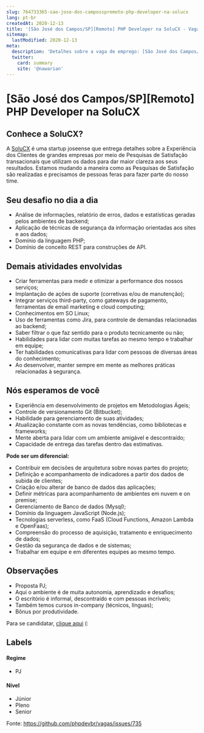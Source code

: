 ```yaml
---
slug: 764733365-sao-jose-dos-camposspremoto-php-developer-na-solucx
lang: pt-br
createdAt: 2020-12-13
title: '[São José dos Campos/SP][Remoto] PHP Developer na SoluCX - Vaga de Emprego'
sitemap:
  lastModified: 2020-12-13
meta:
  description: 'Detalhes sobre a vaga de emprego: [São José dos Campos/SP][Remoto] PHP Developer na SoluCX'
  twitter:
    card: summary
    site: '@nawarian'
---
```


# [São José dos Campos/SP][Remoto] PHP Developer na SoluCX

<!--
==================================================
POR FAVOR, SÓ POSTE SE A VAGA FOR PARA DESENVOLVEDOR(A) PHP!

Não faça distinção de gênero no titulo da vaga.

Use: "PHP Developer" ao invés de "Desenvolvedor PHP" \o/

Exemplo: `[São Paulo/SP] PHP Developer na Nome da Empresa`

Evite fugir do padrão, isso só dá trabalho aos administradores,
pois os títulos são padronizados.
==================================================
-->
## Conhece a SoluCX?
A [SoluCX](https://solucx.com.br/) é uma startup joseense que entrega detalhes sobre a Experiência dos Clientes de grandes empresas por meio de Pesquisas de Satisfação transacionais que utilizam os dados para dar maior clareza aos seus resultados. 
Estamos mudando a maneira como as Pesquisas de Satisfação são realizadas e precisamos de pessoas feras para fazer parte do nosso time.

## Seu desafio no dia a dia

- Análise de informações, relatório de erros, dados e estatísticas geradas pelos ambientes de backend;
- Aplicação de técnicas de segurança da informação orientadas aos sites e aos dados;
- Domínio da linguagem PHP;
- Domínio de conceito REST para construções de API.

## Demais atividades envolvidas

- Criar ferramentas para medir e otimizar a performance dos nossos serviços;
- Implantação de ações de suporte (corretivas e/ou de manutenção);
- Integrar serviços third-party, como gateways de pagamento, ferramentas de email marketing e cloud computing;
- Conhecimentos em SO Linux;
- Uso de ferramentas como Jira, para controle de demandas relacionadas ao backend;
- Saber filtrar o que faz sentido para o produto tecnicamente ou não;
- Habilidades para lidar com muitas tarefas ao mesmo tempo e trabalhar em equipe;
- Ter habilidades comunicativas para lidar com pessoas de diversas áreas do conhecimento;
- Ao desenvolver, manter sempre em mente as melhores práticas relacionadas à segurança.

## Nós esperamos de você

- Experiência em desenvolvimento de projetos em Metodologias Ágeis;
- Controle de versionamento Git (Bitbucket);
- Habilidade para gerenciamento de suas atividades;
- Atualização constante com as novas tendências, como bibliotecas e frameworks;
- Mente aberta para lidar com um ambiente amigável e descontraído;
- Capacidade de entrega das tarefas dentro das estimativas.

**Pode ser um diferencial:**

- Contribuir em decisões de arquitetura sobre novas partes do projeto;
- Definição e acompanhamento de indicadores a partir dos dados de subida de clientes;
- Criação e/ou alterar de banco de dados das aplicações;
- Definir métricas para acompanhamento de ambientes em nuvem e on premise;
- Gerenciamento de Banco de dados (Mysql);
- Domínio da linguagem JavaScript (Node.js);
- Tecnologias serverless, como FaaS (Cloud Functions, Amazon Lambda e OpenFaas);
- Compreensão do processo de aquisição, tratamento e enriquecimento de dados;
- Gestão da segurança de dados e de sistemas;
- Trabalhar em equipe e em diferentes equipes ao mesmo tempo.

## Observações
- Proposta PJ;
- Aqui o ambiente é de muita autonomia, aprendizado e desafios;
- O escritório é informal, descontraído e com pessoas incríveis;
- Também temos cursos in-company (técnicos, línguas);
- Bônus por produtividade.

Para se candidatar, [clique aqui](https://solucx.com.br/talento-back-end-php/) (:

## Labels

#### Regime
- PJ

#### Nível
- Júnior
- Pleno
- Senior

Fonte: https://github.com/phpdevbr/vagas/issues/735